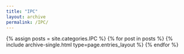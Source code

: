 ```yaml
---
title: "IPC"
layout: archive
permalink: /IPC/
---
```

{% assign posts = site.categories.IPC %}
{% for post in posts %} {% include archive-single.html type=page.entries_layout %} {% endfor %}